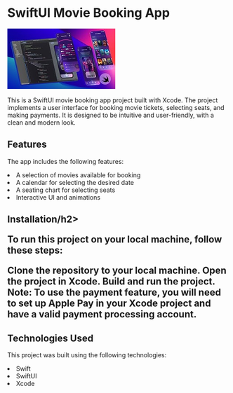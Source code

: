 <h1>SwiftUI Movie Booking App</h2>

![A picture of the strabucks app](https://github.com/Thet9354/Movie-Booking-App---SwiftUI/blob/main/movie_booking-app.jpeg)

This is a SwiftUI movie booking app project built with Xcode. The project implements a user interface for booking movie tickets, selecting seats, and making payments. It is designed to be intuitive and user-friendly, with a clean and modern look.

<h2>Features</h2>

The app includes the following features:

<li>A selection of movies available for booking</li>
<li>A calendar for selecting the desired date</li>
<li>A seating chart for selecting seats</li>
<li>Interactive UI and animations</li>

<h2>Installation/h2>

To run this project on your local machine, follow these steps:

Clone the repository to your local machine.
Open the project in Xcode.
Build and run the project.
Note: To use the payment feature, you will need to set up Apple Pay in your Xcode project and have a valid payment processing account.

<h2>Technologies Used</h2>

This project was built using the following technologies:

<li>Swift</li>
<li>SwiftUI</li>
<li>Xcode</li>

